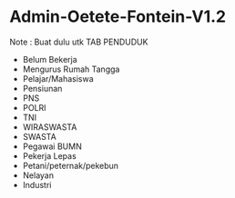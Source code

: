 # Admin-Oetete-Fontein-V1.2

Note : Buat dulu utk TAB PENDUDUK



- Belum Bekerja
- Mengurus Rumah Tangga
- Pelajar/Mahasiswa
- Pensiunan
- PNS
- POLRI
- TNI
- WIRASWASTA
- SWASTA
- Pegawai BUMN
- Pekerja Lepas
- Petani/peternak/pekebun
- Nelayan
- Industri
